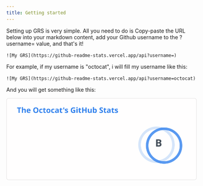 ```yaml
---
title: Getting started
---
```


Setting up GRS is very simple. All you need to do is Copy-paste the URL below into your markdown content, add your Github username to the ?username= value, and that's it!

```
![My GRS](https://github-readme-stats.vercel.app/api?username=)
```


For example, if my username is "octocat", i will fill my username like this:

```
![My GRS](https://github-readme-stats.vercel.app/api?username=octocat)
```
And you will get something like this:

![My GRS](/assets/images/docs/getting-started/index/demo.svg)
